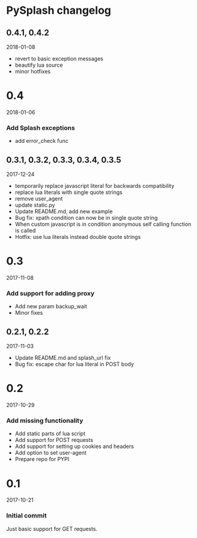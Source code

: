 # PySplash changelog

## 0.4.1, 0.4.2

2018-01-08

- revert to basic exception messages
- beautify lua source
- minor hotfixes

# 0.4

2018-01-06

### Add Splash exceptions

- add error_check func

## 0.3.1, 0.3.2, 0.3.3, 0.3.4, 0.3.5

2017-12-24
- temporarily replace javascript literal for backwards compatibility
- replace lua literals with single quote strings
- remove user_agent
- update static.py
- Update README.md, add new example
- Bug fix: xpath condition can now be in single quote string
- When custom javascript is in condition anonymous self calling function is called
- Hotfix: use lua literals instead double quote strings

# 0.3

2017-11-08

### Add support for adding proxy

- Add new param backup_wait
- Minor fixes

## 0.2.1, 0.2.2

2017-11-03

- Update README.md and splash_url fix
- Bug fix: escape char for lua literal in POST body

# 0.2

2017-10-29

### Add missing functionality

- Add static parts of lua script
- Add support for POST requests
- Add support for setting up cookies and headers
- Add option to set user-agent
- Prepare repo for PYPI

# 0.1

2017-10-21

### Initial commit

Just basic support for GET requests.
